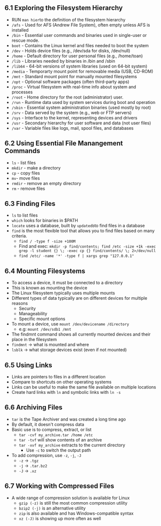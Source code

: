 ## 6.1 Exploring the Filesystem Hierarchy

- RUN `man hier`to the definition of the filesystem hierarchy 
- `/afs` - Used for AFS (Andrew File System), often empty unless AFS is installed
- `/bin` - Essential user commands and binaries used in single-user or rescue mode.
- `boot` - Contains the Linux kernel and files needed to boot the system
- `/dev` - Holds device files (e.g., /dev/sda for disks, /dev/null) 
- `/home` - Default directory for user personal files (e.g., /home/toan)
- `/lib` - Libraries needed by binaries in /bin and /sbin
- `/lib64` - 64-bit versions of system libraries (used on 64-bit system)
- `/media` - Temporarty mount point for removable media (USB, CD-ROM)
- `/mnt` - Standard mount point for manually mounted filesystems
- `/opt` - Optional software packages (often third-party apps)
- `/proc` - Virtual filesystem with real-time info about system and processes
- `/root` - Home directory for the root (administrator) user.
- `/run` - Runtime data used by system services during boot and operation
- `/sbin` - Essential system administration binaries (used mostly by root)
- `/srv` - Data served by the system (e.g., web or FTP servers)
- `/sys` - Interface to the kernel, representing devices and drivers
- `/usr` - Secondary hierarchy for user software and data (not user files)
- `/var` - Variable files like logs, mail, spool files, and databases

## 6.2 Using Essential File Manangement Commands

- `ls` - list files
- `mkdir` - make a directory
- `cp` - copy files
- `mv`- move files
- `rmdir` - remove an empty directory
- `rm` - remove files

## 6.3 Finding Files
- `ls` to list files
- `which` looks for binaries in $PATH
- `locate` uses a database, built by `updatedb`to find files in a database
- `find` is the most flexible tool that allows you to find files based on many criteria.
    - `find / -type f -size +100M`
    - Find and exec: `mkdir -p find/contents; find /etc -size +1k -exec grep -l student {} \; -exec cp {} find/contents/ \; 2>/dev/null`
    - `find /etc/ -name '*' -type f | xargs grep "127.0.0.1"`

## 6.4 Mounting Filesystems
- To access a device, it must be connected to a directory
- This is known as mounting the device
- The Linux filesystem typically uses multiple mounts
- Different types of data typically are on different devices for multiple reasons
    - Security
    - Manageability
    - Specific mount options
- To mount a device, use `mount /dev/devicename /directory`
    - e.g: `mount /dev/sdb1 /mnt`
- The findmnt command shows all currently mounted devices and their place in the filesystem
- `findmnt` -> what is mounted and where
- `lsblk` -> what storage devices exist (even if not mounted)

## 6.5 Using Links
- Links are pointers to files in a different location
- Compare to shortcuts on other operating systems
- Links can be useful to make the same file available on multiple locations
- Create hard links with `ln` and symbolic links with `ln -s`

## 6.6 Archiving Files
- `tar` is the Tape Archiver and was created a long time ago
- By default, it doesn't compress data
- Basic use is to compress, extract, or list
    - `tar -cvf my_archive.tar /home /etc`
    - `tar -tvf` will show contents of an archive
    - `tar -xvf my_archive` extracts to the current directory
        - Use `-c` to switch the output path
- To add compression, use `-z`, `-j`, `-J` 
    - `-z` -> `.tgz`
    - `-j` -> `.tar.bz2`
    - `-J` -> `.xz`

## 6.7 Working with Compressed Files
- A wide range of compression solution is available for Linux
    - `gzip (-z)` is still the most common compression utility
    - `bzip2 (-j)` is an alternative utility
    - `zip` is also available and has Windows-compatible syntax
    - `xz (-J)` is showing up more often as well